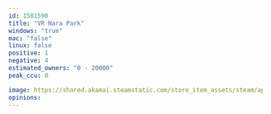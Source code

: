 ```yaml
---
id: 1581590
title: "VR Nara Park"
windows: "true"
mac: "false"
linux: false
positive: 1
negative: 4
estimated_owners: "0 - 20000"
peak_ccu: 0

image: https://shared.akamai.steamstatic.com/store_item_assets/steam/apps/1581590/header.jpg?t=1617603144
opinions:
---
```

